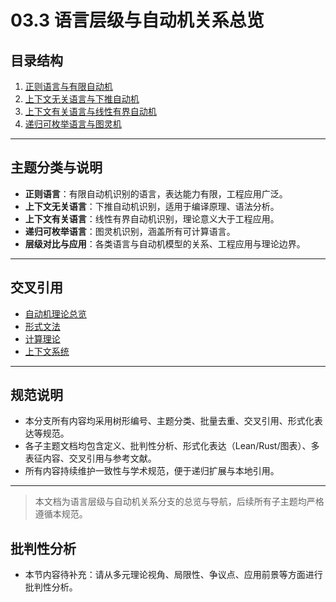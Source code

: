 # 03.3 语言层级与自动机关系总览

## 目录结构

1. [正则语言与有限自动机](03.3.1_Regular_Languages.md)
2. [上下文无关语言与下推自动机](03.3.2_Context_Free_Languages.md)
3. [上下文有关语言与线性有界自动机](03.3.3_Context_Sensitive_Languages.md)
4. [递归可枚举语言与图灵机](03.3.4_Recursively_Enumerable_Languages.md)

---

## 主题分类与说明

- **正则语言**：有限自动机识别的语言，表达能力有限，工程应用广泛。
- **上下文无关语言**：下推自动机识别，适用于编译原理、语法分析。
- **上下文有关语言**：线性有界自动机识别，理论意义大于工程应用。
- **递归可枚举语言**：图灵机识别，涵盖所有可计算语言。
- **层级对比与应用**：各类语言与自动机模型的关系、工程应用与理论边界。

---

## 交叉引用

- [自动机理论总览](README.md)
- [形式文法](../03.2_Formal_Grammars.md)
- [计算理论](README.md)
- [上下文系统](README.md)

---

## 规范说明

- 本分支所有内容均采用树形编号、主题分类、批量去重、交叉引用、形式化表达等规范。
- 各子主题文档均包含定义、批判性分析、形式化表达（Lean/Rust/图表）、多表征内容、交叉引用与参考文献。
- 所有内容持续维护一致性与学术规范，便于递归扩展与本地引用。

---

> 本文档为语言层级与自动机关系分支的总览与导航，后续所有子主题均严格遵循本规范。

## 批判性分析

- 本节内容待补充：请从多元理论视角、局限性、争议点、应用前景等方面进行批判性分析。
